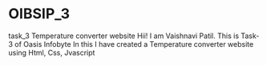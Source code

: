 # OIBSIP_3
task_3 Temperature converter website
Hii!  I am Vaishnavi Patil.
This is Task-3 of Oasis Infobyte
In this I have created a Temperature converter website using Html, Css, Jvascript
